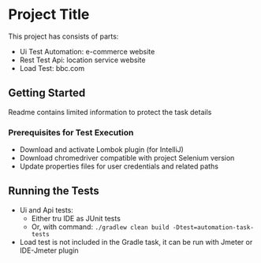 # Project Title
This project has consists of parts:

* Ui Test Automation: e-commerce website
* Rest Test Api: location service website
* Load Test: bbc.com

## Getting Started

Readme contains limited information to protect the task details

### Prerequisites for Test Execution

* Download and activate Lombok plugin (for IntelliJ)
* Download chromedriver compatible with project Selenium version
* Update properties files for user credentials and related paths

## Running the Tests

* Ui and Api tests:
  * Either tru IDE as JUnit tests
  * Or, with command: `./gradlew clean build -Dtest=automation-task-tests` 
* Load test is not included in the Gradle task, it can be run with Jmeter or IDE-Jmeter plugin
    
